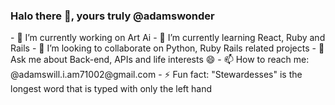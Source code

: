 ### Halo there 👋, yours truly @adamswonder
</hr>
<!--
- 🔭 I’m currently working on Art Ai
- 🌱 I’m currently learning React, Ruby and Rails
- 👯 I’m looking to collaborate on Python, Ruby Rails related projects
- 💬 Ask me about Back-end, APIs and life interests 😄
- 📫 How to reach me: @adamswill.i.am71002@gmail.com
- ⚡ Fun fact: "Stewardesses" is the longest word that is typed with only the left hand
**adamswonder/adamswonder** is a ✨ _special_ ✨ repository because its `README.md` (this file) appears on your GitHub profile.
-->
- 🔭 I’m currently working on Art Ai
- 🌱 I’m currently learning React, Ruby and Rails
- 👯 I’m looking to collaborate on Python, Ruby Rails related projects
- 💬 Ask me about Back-end, APIs and life interests 😄
- 📫 How to reach me: @adamswill.i.am71002@gmail.com
- ⚡ Fun fact: "Stewardesses" is the longest word that is typed with only the left hand
